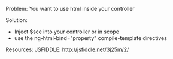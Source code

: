 Problem: You want to use html inside your controller

Solution: 
 - Inject $sce into your controller or in scope
 - use the ng-html-bind="property" compile-template directives
  
Resources:
JSFIDDLE: 
http://jsfiddle.net/3j25m/2/